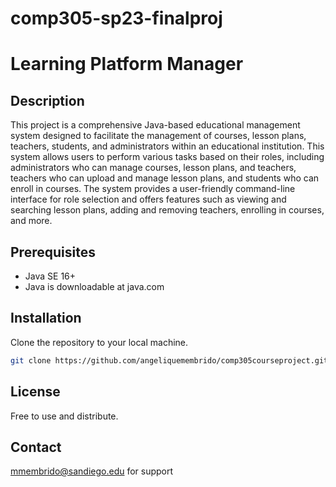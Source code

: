 # comp305-sp23-finalproj

# Learning Platform Manager

## Description

This project is a comprehensive Java-based educational management system designed to facilitate the management of courses, lesson plans, teachers, students, and administrators within an educational institution. This system allows users to perform various tasks based on their roles, including administrators who can manage courses, lesson plans, and teachers, teachers who can upload and manage lesson plans, and students who can enroll in courses. The system provides a user-friendly command-line interface for role selection and offers features such as viewing and searching lesson plans, adding and removing teachers, enrolling in courses, and more.

## Prerequisites

- Java SE 16+
- Java is downloadable at java.com

## Installation

Clone the repository to your local machine.
   ```sh
   git clone https://github.com/angeliquemembrido/comp305courseproject.git
```

## License

Free to use and distribute.

## Contact

mmembrido@sandiego.edu for support
